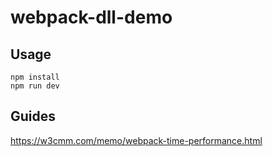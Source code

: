# webpack-dll-demo

## Usage

    npm install
    npm run dev

## Guides 

https://w3cmm.com/memo/webpack-time-performance.html
